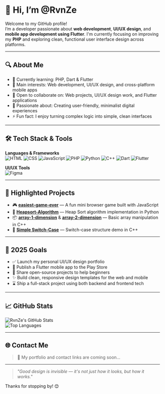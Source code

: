 # 👋 Hi, I’m **@RvnZe**

Welcome to my GitHub profile!  
I’m a developer passionate about **web development**, **UI/UX design**, and **mobile app development using Flutter**. I'm currently focusing on improving my **PHP** and exploring clean, functional user interface design across platforms.

---

## 🔍 About Me

- 🌱 Currently learning: PHP, Dart & Flutter  
- 👀 Main interests: Web development, UI/UX design, and cross-platform mobile apps  
- 💞️ Open to collaborate on: Web projects, UI/UX design work, and Flutter applications  
- 🎨 Passionate about: Creating user-friendly, minimalist digital experiences  
- ⚡ Fun fact: I enjoy turning complex logic into simple, clean interfaces

---

## 🛠️ Tech Stack & Tools

**Languages & Frameworks**  
![HTML](https://img.shields.io/badge/-HTML5-E34F26?style=flat&logo=html5&logoColor=white)
![CSS](https://img.shields.io/badge/-CSS3-1572B6?style=flat&logo=css3)
![JavaScript](https://img.shields.io/badge/-JavaScript-F7DF1E?style=flat&logo=javascript&logoColor=black)
![PHP](https://img.shields.io/badge/-PHP-777BB4?style=flat&logo=php)
![Python](https://img.shields.io/badge/-Python-3776AB?style=flat&logo=python)
![C++](https://img.shields.io/badge/-C++-00599C?style=flat&logo=c%2b%2b)
![Dart](https://img.shields.io/badge/-Dart-0175C2?style=flat&logo=dart)
![Flutter](https://img.shields.io/badge/-Flutter-02569B?style=flat&logo=flutter)

**UI/UX Tools**  
![Figma](https://img.shields.io/badge/-Figma-F24E1E?style=flat&logo=figma)

---

## 🧠 Highlighted Projects

- 🎮 [**easiest-game-ever**](https://github.com/RvnZe/easiest-game-ever) — A fun mini browser game built with JavaScript
- 🔢 [**Heapsort-Algorithm**](https://github.com/RvnZe/Heapsort-Algorithm) — Heap Sort algorithm implementation in Python
- 📦 [**array-1-dimension**](https://github.com/RvnZe/array-1-dimension) & [**array-2-dimension**](https://github.com/RvnZe/array-2-dimension) — Basic array manipulation in C++
- 🔄 [**Simple Switch-Case**](https://github.com/RvnZe/contoh-sederhana-Switch-case) — Switch-case structure demo in C++

---

## 🎯 2025 Goals

- ✅ Launch my personal UI/UX design portfolio  
- 📱 Publish a Flutter mobile app to the Play Store  
- 🔗 Share open-source projects to help beginners  
- ✨ Build clean, responsive design templates for the web and mobile  
- ⌛ Ship a full-stack project using both backend and frontend tech

---

## 📈 GitHub Stats

![RvnZe's GitHub Stats](https://github-readme-stats.vercel.app/api?username=RvnZe&show_icons=true&theme=radical)  
![Top Languages](https://github-readme-stats.vercel.app/api/top-langs/?username=RvnZe&layout=compact&theme=radical)

---

## 🌐 Contact Me

> 🚧 My portfolio and contact links are coming soon…

---

> _"Good design is invisible — it's not just how it looks, but how it works."_

Thanks for stopping by! 😊
